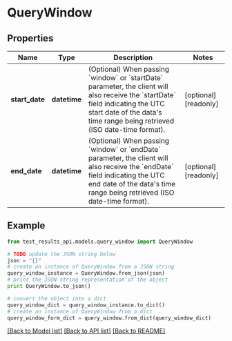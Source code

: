 # QueryWindow


## Properties
Name | Type | Description | Notes
------------ | ------------- | ------------- | -------------
**start_date** | **datetime** | (Optional) When passing &#x60;window&#x60; or &#x60;startDate&#x60; parameter,  the client will also receive the &#x60;startDate&#x60; field indicating the UTC start date of the data&#39;s time range being retrieved  (ISO date-time format). | [optional] [readonly] 
**end_date** | **datetime** | (Optional) When passing &#x60;window&#x60; or &#x60;endDate&#x60; parameter,  the client will also receive the &#x60;endDate&#x60; field indicating the UTC end date of the data&#39;s time range being retrieved  (ISO date-time format). | [optional] [readonly] 

## Example

```python
from test_results_api.models.query_window import QueryWindow

# TODO update the JSON string below
json = "{}"
# create an instance of QueryWindow from a JSON string
query_window_instance = QueryWindow.from_json(json)
# print the JSON string representation of the object
print QueryWindow.to_json()

# convert the object into a dict
query_window_dict = query_window_instance.to_dict()
# create an instance of QueryWindow from a dict
query_window_form_dict = query_window.from_dict(query_window_dict)
```
[[Back to Model list]](../README.md#documentation-for-models) [[Back to API list]](../README.md#documentation-for-api-endpoints) [[Back to README]](../README.md)


